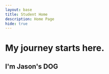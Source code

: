 ```yaml
---
layout: base
title: Student Home 
description: Home Page
hide: true
---
```


# My journey starts here.

## I'm Jason's **DOG**
